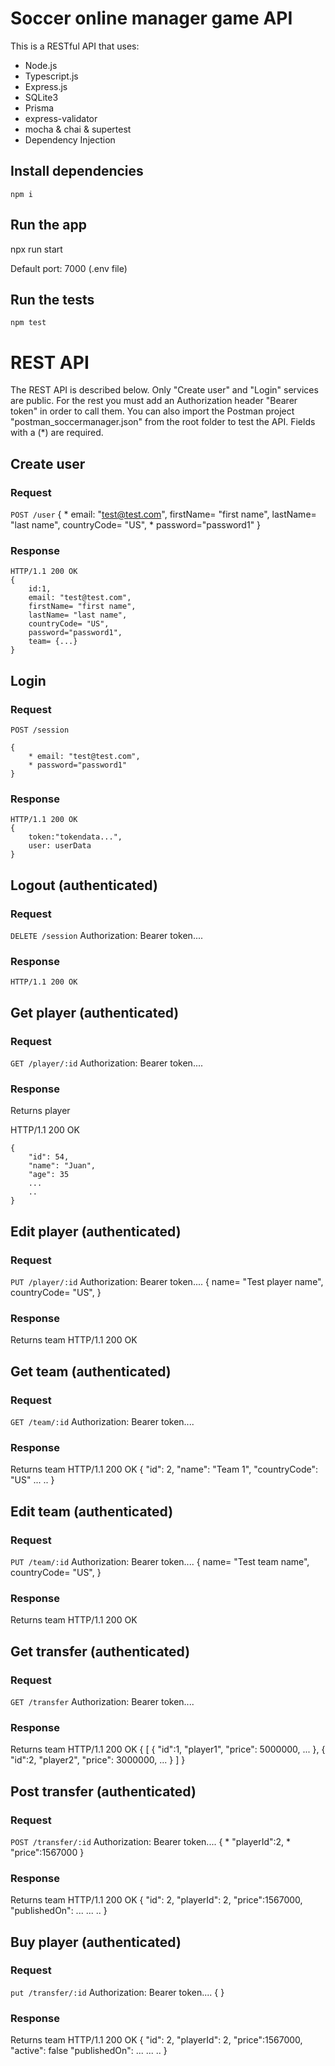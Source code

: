 # Soccer online manager game API

This is a RESTful API that uses:

- Node.js
- Typescript.js
- Express.js
- SQLite3
- Prisma 
- express-validator
- mocha & chai & supertest
- Dependency Injection


## Install dependencies

    npm i

## Run the app 

   npx run start
   
Default port: 7000 (.env file)

## Run the tests

    npm test

# REST API

The REST API is described below. Only "Create user" and "Login" services are public. For the rest you must add an Authorization header "Bearer token" in order to call them. You can also import the Postman project "postman_soccermanager.json" from the root folder to test the API.
Fields with a (*) are required.
## Create user

### Request
`POST /user`
	{
		* email: "test@test.com",
		firstName= "first name",
		lastName= "last name",
		countryCode= "US",
		* password="password1"
	}

### Response
    HTTP/1.1 200 OK 
	{
		id:1,
		email: "test@test.com",
		firstName= "first name",
		lastName= "last name",
		countryCode= "US",
		password="password1",
		team= {...}
	}

## Login

### Request
`POST /session`

	{
		* email: "test@test.com",
		* password="password1"
	}

### Response
    HTTP/1.1 200 OK  
	{
		token:"tokendata...",
		user: userData
	}

## Logout (authenticated)

### Request
`DELETE /session`
Authorization: Bearer token....

### Response
    HTTP/1.1 200 OK  

## Get player (authenticated)
### Request
`GET /player/:id`
Authorization: Bearer token....


### Response
Returns player 

HTTP/1.1 200 OK 

	{
		"id": 54,
	    "name": "Juan", 
	    "age": 35
	    ...
	    ..
	}

## Edit player (authenticated)
### Request
`PUT /player/:id`
Authorization: Bearer token....
	{
		name= "Test player name",
		countryCode= "US",
	}
### Response
Returns team 
HTTP/1.1 200 OK 

## Get team (authenticated)
### Request
`GET /team/:id`
Authorization: Bearer token....
### Response
Returns team 
HTTP/1.1 200 OK 
	{
		"id": 2,
	    "name": "Team 1", 
	    "countryCode": "US"
	    ...
	    ..
	}

## Edit team (authenticated)
### Request
`PUT /team/:id`
Authorization: Bearer token....
	{
		name= "Test team name",
		countryCode= "US",
	}

### Response
Returns team 
HTTP/1.1 200 OK 


## Get transfer (authenticated)
### Request
`GET /transfer`
Authorization: Bearer token....

### Response
Returns team 
HTTP/1.1 200 OK 
	{
		[
			{
				"id":1,
				"player1",
				"price": 5000000,
				...
			}, 
			{
				"id":2,
				"player2",
				"price": 3000000,
				...
			}
		]
	}

## Post transfer (authenticated)
### Request
`POST /transfer/:id`
Authorization: Bearer token....
	{
		* "playerId":2,
		* "price":1567000
	}
### Response
Returns team 
HTTP/1.1 200 OK 
	{
		"id": 2,
		"playerId": 2, 
		"price":1567000,
		"publishedOn": ...
		...
		..
	}


## Buy player (authenticated)
### Request
`put /transfer/:id`
Authorization: Bearer token....
{
}
### Response
Returns team 
HTTP/1.1 200 OK 
	{
		"id": 2,
		"playerId": 2, 
		"price":1567000,
		"active": false
		"publishedOn": ...
		...
		..
	}